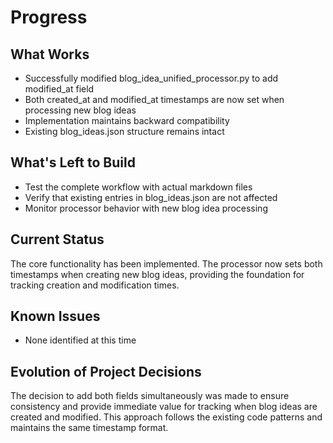 # Progress

## What Works
- Successfully modified blog_idea_unified_processor.py to add modified_at field
- Both created_at and modified_at timestamps are now set when processing new blog ideas
- Implementation maintains backward compatibility
- Existing blog_ideas.json structure remains intact

## What's Left to Build
- Test the complete workflow with actual markdown files
- Verify that existing entries in blog_ideas.json are not affected
- Monitor processor behavior with new blog idea processing

## Current Status
The core functionality has been implemented. The processor now sets both timestamps when creating new blog ideas, providing the foundation for tracking creation and modification times.

## Known Issues
- None identified at this time

## Evolution of Project Decisions
The decision to add both fields simultaneously was made to ensure consistency and provide immediate value for tracking when blog ideas are created and modified. This approach follows the existing code patterns and maintains the same timestamp format.
